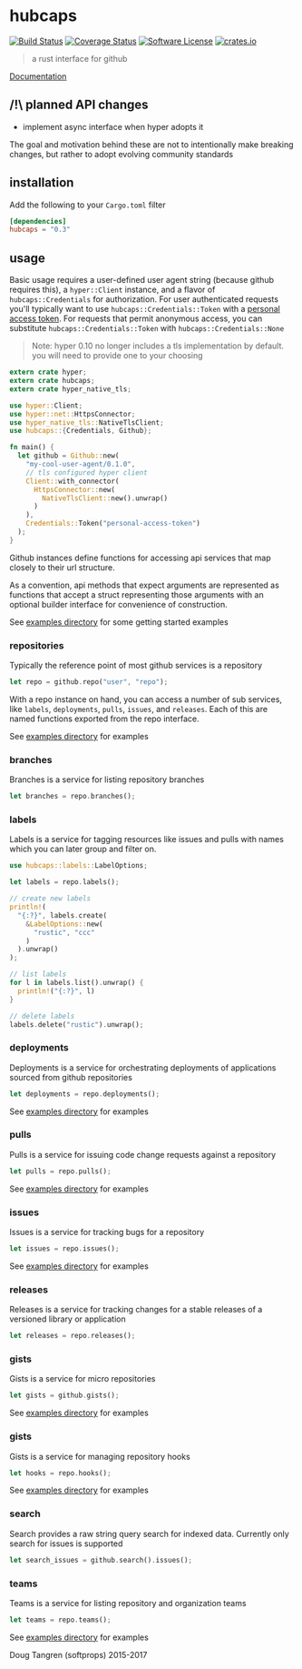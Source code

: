 # hubcaps

[![Build Status](https://travis-ci.org/softprops/hubcaps.svg?branch=master)](https://travis-ci.org/softprops/hubcaps) [![Coverage Status](https://coveralls.io/repos/softprops/hubcaps/badge.svg?branch=master&service=github)](https://coveralls.io/github/softprops/hubcaps?branch=master) [![Software License](https://img.shields.io/badge/license-MIT-brightgreen.svg)](LICENSE) [![crates.io](http://meritbadge.herokuapp.com/hubcaps)](https://crates.io/crates/hubcaps)

> a rust interface for github

[Documentation](http://softprops.github.io/hubcaps)

## /!\ planned API changes

* implement async interface when hyper adopts it

The goal and motivation behind these are not to intentionally make breaking changes,
but rather to adopt evolving community standards

## installation

Add the following to your `Cargo.toml` filter

```toml
[dependencies]
hubcaps = "0.3"
```

## usage

Basic usage requires a user-defined user agent string (because github requires this),
a `hyper::Client` instance, and a flavor of `hubcaps::Credentials` for authorization.
For user authenticated requests you'll typically want to use `hubcaps::Credentials::Token` with a  [personal access token](https://github.com/settings/tokens). For requests that permit anonymous access, you can substitute `hubcaps::Credentials::Token` with `hubcaps::Credentials::None`

> Note: hyper 0.10 no longer includes a tls implementation by default. you will need
>       to provide one to your choosing

```rust
extern crate hyper;
extern crate hubcaps;
extern crate hyper_native_tls;

use hyper::Client;
use hyper::net::HttpsConnector;
use hyper_native_tls::NativeTlsClient;
use hubcaps::{Credentials, Github};

fn main() {
  let github = Github::new(
    "my-cool-user-agent/0.1.0",
    // tls configured hyper client
    Client::with_connector(
      HttpsConnector::new(
        NativeTlsClient::new().unwrap()
      )
    ),
    Credentials::Token("personal-access-token")
  );
}
```

Github instances define functions for accessing api services that map closely to their url structure.

As a convention, api methods that expect arguments are represented as functions that accept a struct representing those arguments with an optional builder interface for convenience of construction.


See [examples directory](examples/) for some getting started examples

### repositories

Typically the reference point of most github services is a repository

```rust
let repo = github.repo("user", "repo");
```

With a repo instance on hand, you can access a number of sub services, like `labels`, `deployments`, `pulls`, `issues`, and `releases`. Each of this are named functions exported from the repo interface.

See [examples directory](examples/repos.rs) for examples

### branches

Branches is a service for listing repository branches

```rust
let branches = repo.branches();
```

### labels

Labels is a service for tagging resources like issues and pulls with names which you can later group and filter on.

```rust
use hubcaps::labels::LabelOptions;

let labels = repo.labels();

// create new labels
println!(
  "{:?}", labels.create(
    &LabelOptions::new(
      "rustic", "ccc"
    )
  ).unwrap()
);

// list labels
for l in labels.list().unwrap() {
  println!("{:?}", l)
}

// delete labels
labels.delete("rustic").unwrap();
```

### deployments

Deployments is a service for orchestrating deployments of applications sourced from github repositories

```rust
let deployments = repo.deployments();
```

See [examples directory](examples/deployments.rs) for examples

### pulls

Pulls is a service for issuing code change requests against a repository

```rust
let pulls = repo.pulls();
```

See [examples directory](examples/pulls.rs) for examples

### issues

Issues is a service for tracking bugs for a repository

```rust
let issues = repo.issues();
```

See [examples directory](examples/issues.rs) for examples

### releases

Releases is a service for tracking changes for a stable releases of a versioned library or application

```rust
let releases = repo.releases();
```

### gists

Gists is a service for micro repositories

```rust
let gists = github.gists();
```

See [examples directory](examples/gists.rs) for examples


### gists

Gists is a service for managing repository hooks

```rust
let hooks = repo.hooks();
```

See [examples directory](examples/hooks.rs) for examples

### search

Search provides a raw string query search for indexed data. Currently only search for issues is supported

```rust
let search_issues = github.search().issues();
```

### teams

Teams is a service for listing repository and organization teams

```rust
let teams = repo.teams();
```

See [examples directory](examples/teams.rs) for examples

Doug Tangren (softprops) 2015-2017
